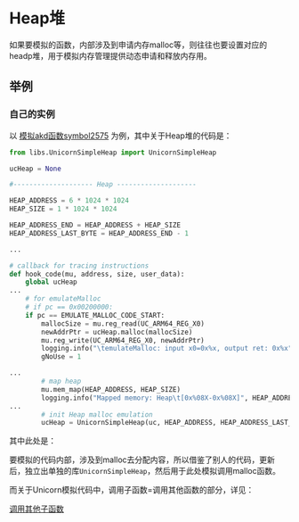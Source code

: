# Heap堆

如果要模拟的函数，内部涉及到申请内存malloc等，则往往也要设置对应的headp堆，用于模拟内存管理提供动态申请和释放内存用。

## 举例

### 自己的实例

以 [模拟akd函数symbol2575](../../../examples/example_akd_symbol2575.md) 为例，其中关于Heap堆的代码是：

```py
from libs.UnicornSimpleHeap import UnicornSimpleHeap

ucHeap = None

#-------------------- Heap --------------------

HEAP_ADDRESS = 6 * 1024 * 1024
HEAP_SIZE = 1 * 1024 * 1024

HEAP_ADDRESS_END = HEAP_ADDRESS + HEAP_SIZE
HEAP_ADDRESS_LAST_BYTE = HEAP_ADDRESS_END - 1

...

# callback for tracing instructions
def hook_code(mu, address, size, user_data):
    global ucHeap
...
    # for emulateMalloc
    # if pc == 0x00200000:
    if pc == EMULATE_MALLOC_CODE_START:
        mallocSize = mu.reg_read(UC_ARM64_REG_X0)
        newAddrPtr = ucHeap.malloc(mallocSize)
        mu.reg_write(UC_ARM64_REG_X0, newAddrPtr)
        logging.info("\temulateMalloc: input x0=0x%x, output ret: 0x%x", mallocSize, newAddrPtr)
        gNoUse = 1

...
        # map heap
        mu.mem_map(HEAP_ADDRESS, HEAP_SIZE)
        logging.info("Mapped memory: Heap\t[0x%08X-0x%08X]", HEAP_ADDRESS, HEAP_ADDRESS + HEAP_SIZE)
...
        # init Heap malloc emulation
        ucHeap = UnicornSimpleHeap(uc, HEAP_ADDRESS, HEAP_ADDRESS_LAST_BYTE, debug_print=True)
```

其中此处是：

要模拟的代码内部，涉及到malloc去分配内容，所以借鉴了别人的代码，更新后，独立出单独的库`UnicornSimpleHeap`，然后用于此处模拟调用malloc函数。

而关于Unicorn模拟代码中，调用子函数=调用其他函数的部分，详见：

[调用其他子函数](../../../summary_note/call_other_func/README.md)
